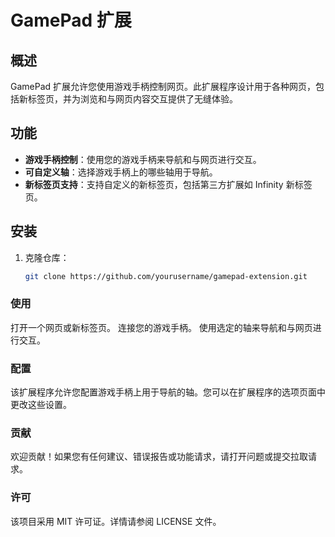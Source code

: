 # GamePad 扩展

## 概述
GamePad 扩展允许您使用游戏手柄控制网页。此扩展程序设计用于各种网页，包括新标签页，并为浏览和与网页内容交互提供了无缝体验。

## 功能
- **游戏手柄控制**：使用您的游戏手柄来导航和与网页进行交互。
- **可自定义轴**：选择游戏手柄上的哪些轴用于导航。
- **新标签页支持**：支持自定义的新标签页，包括第三方扩展如 Infinity 新标签页。

## 安装
1. 克隆仓库：
   ```sh
   git clone https://github.com/yourusername/gamepad-extension.git
   ```
  ### 使用
   打开一个网页或新标签页。
   连接您的游戏手柄。
   使用选定的轴来导航和与网页进行交互。
  ### 配置
   该扩展程序允许您配置游戏手柄上用于导航的轴。您可以在扩展程序的选项页面中更改这些设置。
  ### 贡献
   欢迎贡献！如果您有任何建议、错误报告或功能请求，请打开问题或提交拉取请求。
   
  ### 许可
   该项目采用 MIT 许可证。详情请参阅 LICENSE 文件。
